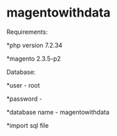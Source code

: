 # magentowithdata

Requirements:

  *php version 7.2.34
  
  *magento 2.3.5-p2

Database:

  *user - root
  
  *password - 
  
  *database name - magentowithdata
  
  *import sql file
  
